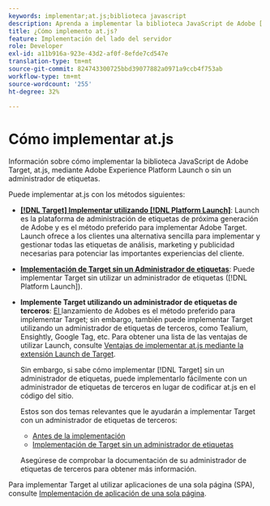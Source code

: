 ```yaml
---
keywords: implementar;at.js;biblioteca javascript
description: Aprenda a implementar la biblioteca JavaScript de Adobe [!DNL Target] at.js mediante Adobe Experience Platform Launch o sin un administrador de etiquetas.
title: ¿Cómo implemento at.js?
feature: Implementación del lado del servidor
role: Developer
exl-id: a11b916a-923e-43d2-af0f-8efde7cd547e
translation-type: tm+mt
source-git-commit: 824743300725bbd39077882a0971a9ccb4f753ab
workflow-type: tm+mt
source-wordcount: '255'
ht-degree: 32%

---
```


# Cómo implementar at.js

Información sobre cómo implementar la biblioteca JavaScript de Adobe Target, at.js, mediante Adobe Experience Platform Launch o sin un administrador de etiquetas.

Puede implementar at.js con los métodos siguientes:

* **[ [!DNL Target] Implementar utilizando [!DNL Platform Launch]](/help/c-implementing-target/c-implementing-target-for-client-side-web/how-to-deployatjs/cmp-implementing-target-using-adobe-launch.md)**: Launch es la plataforma de administración de etiquetas de próxima generación de Adobe y es el método preferido para implementar Adobe Target. Launch ofrece a los clientes una alternativa sencilla para implementar y gestionar todas las etiquetas de análisis, marketing y publicidad necesarias para potenciar las importantes experiencias del cliente.
* **[Implementación de Target sin un Administrador de etiquetas](/help/c-implementing-target/c-implementing-target-for-client-side-web/how-to-deployatjs/implementing-target-without-a-tag-manager.md)**: Puede implementar Target sin utilizar un administrador de etiquetas ([!DNL Platform Launch]).
* **Implemente Target utilizando un administrador de etiquetas de terceros**:  [El ](/help/c-implementing-target/c-implementing-target-for-client-side-web/how-to-deployatjs/cmp-implementing-target-using-adobe-launch.md) lanzamiento de Adobes es el método preferido para implementar Target; sin embargo, también puede implementar Target utilizando un administrador de etiquetas de terceros, como Tealium, Ensightly, Google Tag, etc. Para obtener una lista de las ventajas de utilizar Launch, consulte [Ventajas de implementar at.js mediante la extensión Launch de Target](/help/c-implementing-target/c-implementing-target-for-client-side-web/how-to-deployatjs/cmp-implementing-target-using-adobe-launch.md#section_48B3F938B6F8491DAF798E0DB54EF304).

   Sin embargo, si sabe cómo implementar [!DNL Target] sin un administrador de etiquetas, puede implementarlo fácilmente con un administrador de etiquetas de terceros en lugar de codificar at.js en el código del sitio.

   Estos son dos temas relevantes que le ayudarán a implementar Target con un administrador de etiquetas de terceros:

   * [Antes de la implementación](/help/c-implementing-target/c-considerations-before-you-implement-target/considerations-before-you-implement-target.md)
   * [Implementación de Target sin un administrador de etiquetas](/help/c-implementing-target/c-implementing-target-for-client-side-web/how-to-deployatjs/implementing-target-without-a-tag-manager.md)

   Asegúrese de comprobar la documentación de su administrador de etiquetas de terceros para obtener más información.

Para implementar Target al utilizar aplicaciones de una sola página (SPA), consulte [Implementación de aplicación de una sola página](/help/c-implementing-target/c-implementing-target-for-client-side-web/how-to-deployatjs/target-atjs-single-page-application.md).
